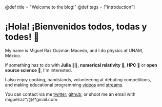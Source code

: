 @def title = "Welcome to the blog!"
@def tags = ["introduction"]

# ¡Hola! ¡Bienvenidos todos, todas y todes! :wave:

My name is Miguel Raz Guzmán Macedo, and I do physics at UNAM, México.

If something has to do with **Julia** 🐱‍💻, **numerical relativity** 🌌, **HPC** 🤖 or **open source science** 🦾, I'm interested.

 I also enjoy cooking, handstands, volunteering at debating competitions, and making educational programming [videos](https://www.youtube.com/channel/UC840v4b_71e78fmPHiCPQVg) and [streams](https://www.twitch.tv/BrainRPG).

You can contact via me [twitter](https://twitter.com/miguelraz_), [github](https://github.com/miguelraz), or shoot me an email with miguelraz*/@/*gmail.com.
